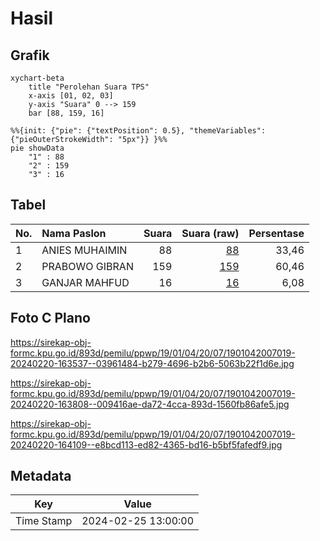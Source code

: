 # Hasil

## Grafik

```mermaid
xychart-beta
    title "Perolehan Suara TPS"
    x-axis [01, 02, 03]
    y-axis "Suara" 0 --> 159
    bar [88, 159, 16]
```

```mermaid
%%{init: {"pie": {"textPosition": 0.5}, "themeVariables": {"pieOuterStrokeWidth": "5px"}} }%%
pie showData
    "1" : 88
    "2" : 159
    "3" : 16
```

## Tabel

| No. | Nama Paslon    | Suara | Suara (raw) | Persentase |
|:--- |:-------------- | -----:| -----------:| ----------:|
| 1   | ANIES MUHAIMIN | 88    | [88][p-1]   | 33,46      |
| 2   | PRABOWO GIBRAN | 159   | [159][p-2]  | 60,46      |
| 3   | GANJAR MAHFUD  | 16    | [16][p-3]   | 6,08       |


[p-1]: https://github.com/gigit-pemilu/pemilu-2024-19-kepulauan-bangka-belitung/blob/main/pilpres/hitung-suara/sub/19-kepulauan-bangka-belitung/sub/01-bangka/sub/04-mendo-barat/sub/2007-kace/sub/019-tps/sub/paslon-1.txt
[p-2]: https://github.com/gigit-pemilu/pemilu-2024-19-kepulauan-bangka-belitung/blob/main/pilpres/hitung-suara/sub/19-kepulauan-bangka-belitung/sub/01-bangka/sub/04-mendo-barat/sub/2007-kace/sub/019-tps/sub/paslon-2.txt
[p-3]: https://github.com/gigit-pemilu/pemilu-2024-19-kepulauan-bangka-belitung/blob/main/pilpres/hitung-suara/sub/19-kepulauan-bangka-belitung/sub/01-bangka/sub/04-mendo-barat/sub/2007-kace/sub/019-tps/sub/paslon-3.txt

## Foto C Plano

https://sirekap-obj-formc.kpu.go.id/893d/pemilu/ppwp/19/01/04/20/07/1901042007019-20240220-163537--03961484-b279-4696-b2b6-5063b22f1d6e.jpg

https://sirekap-obj-formc.kpu.go.id/893d/pemilu/ppwp/19/01/04/20/07/1901042007019-20240220-163808--009416ae-da72-4cca-893d-1560fb86afe5.jpg

https://sirekap-obj-formc.kpu.go.id/893d/pemilu/ppwp/19/01/04/20/07/1901042007019-20240220-164109--e8bcd113-ed82-4365-bd16-b5bf5fafedf9.jpg


## Metadata

| Key        | Value               |
| ---------- | ------------------- |
| Time Stamp | 2024-02-25 13:00:00 |



